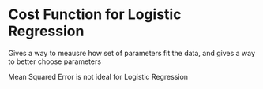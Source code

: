 # Cost Function for Logistic Regression

Gives a way to meausre how set of parameters fit the data, and gives a way to better choose parameters

Mean Squared Error is not ideal for Logistic Regression

